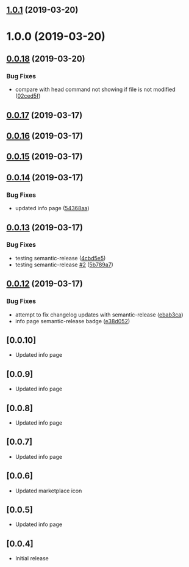 ## [1.0.1](https://github.com/spmeesseman/svn-scm-ext/compare/v1.0.0...v1.0.1) (2019-03-20)

# 1.0.0 (2019-03-20)

## [0.0.18](https://github.com/spmeesseman/svn-scm-ext/compare/v0.0.17...v0.0.18) (2019-03-20)


### Bug Fixes

* compare with head command not showing if file is not modified ([02ced5f](https://github.com/spmeesseman/svn-scm-ext/commit/02ced5f))

## [0.0.17](https://github.com/spmeesseman/svn-scm-ext/compare/v0.0.16...v0.0.17) (2019-03-17)

## [0.0.16](https://github.com/spmeesseman/svn-scm-ext/compare/v0.0.15...v0.0.16) (2019-03-17)

## [0.0.15](https://github.com/spmeesseman/svn-scm-ext/compare/v0.0.14...v0.0.15) (2019-03-17)

## [0.0.14](https://github.com/spmeesseman/svn-scm-ext/compare/v0.0.13...v0.0.14) (2019-03-17)


### Bug Fixes

* updated info page ([54368aa](https://github.com/spmeesseman/svn-scm-ext/commit/54368aa))

## [0.0.13](https://github.com/spmeesseman/svn-scm-ext/compare/v0.0.12...v0.0.13) (2019-03-17)


### Bug Fixes

* testing semantic-release ([4cbd5e5](https://github.com/spmeesseman/svn-scm-ext/commit/4cbd5e5))
* testing semantic-release [#2](https://github.com/spmeesseman/svn-scm-ext/issues/2) ([5b789a7](https://github.com/spmeesseman/svn-scm-ext/commit/5b789a7))

## [0.0.12](https://github.com/spmeesseman/svn-scm-ext/compare/v0.0.11...v0.0.12) (2019-03-17)


### Bug Fixes

* attempt to fix changelog updates with semantic-release ([ebab3ca](https://github.com/spmeesseman/svn-scm-ext/commit/ebab3ca))
* info page semantic-release badge ([e38d052](https://github.com/spmeesseman/svn-scm-ext/commit/e38d052))

## [0.0.10]

- Updated info page

## [0.0.9]

- Updated info page

## [0.0.8]

- Updated info page

## [0.0.7]

- Updated info page

## [0.0.6]

- Updated marketplace icon

## [0.0.5]

- Updated info page

## [0.0.4]

- Initial release
